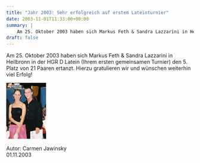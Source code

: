 ```yaml
---
title: "Jahr 2003: Sehr erfolgreich auf erstem Lateinturnier"
date: 2003-11-01T11:33:00+00:00
summary: |
    Am 25. Oktober 2003 haben sich Markus Feth & Sandra Lazzarini in Heilbronn in der HGR D Latein (Ihrem ersten gemeinsamen Turnier) den 5. Platz von 21 Paaren ertanzt. Hierzu gratulieren wir und wünschen weiterhin viel Erfolg!
draft: false
---
```


Am 25. Oktober 2003 haben sich Markus Feth & Sandra Lazzarini in Heilbronn in der HGR D Latein (Ihrem ersten gemeinsamen Turnier) den 5. Platz von 21 Paaren ertanzt. Hierzu gratulieren wir und wünschen weiterhin viel Erfolg!

![bild](031101.jpg)

Autor: Carmen Jawinsky   
 01.11.2003


